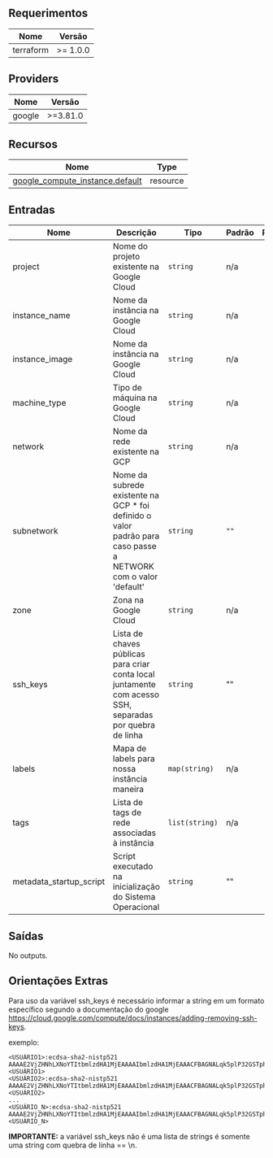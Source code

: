## Requerimentos

| Nome | Versão |
|------|---------|
| terraform | >= 1.0.0 |

## Providers

| Nome | Versão |
|------|---------|
| google | >=3.81.0 |

## Recursos

| Nome | Type |
|------|------|
| [google_compute_instance.default](https://registry.terraform.io/providers/hashicorp/google/latest/docs/resources/compute_instance) | resource |

## Entradas

| Nome | Descrição | Tipo | Padrão | Requerido |
|------|-------------|------|---------|:--------:|
| project | Nome do projeto existente na Google Cloud | `string` | n/a | sim |
| instance_name | Nome da instância na Google Cloud | `string` | n/a | sim |
| instance_image | Nome da instância na Google Cloud | `string` | n/a | sim |
| machine_type | Tipo de máquina na Google Cloud | `string` | n/a | sim |
| network | Nome da rede existente na GCP | `string` | n/a | sim |
| subnetwork | Nome da subrede existente na GCP * foi definido o valor padrão para caso passe a NETWORK com o valor 'default' | `string` | `""` | não |
| zone | Zona na Google Cloud | `string` | n/a | sim |
| ssh_keys | Lista de chaves públicas para criar conta local juntamente com acesso SSH, separadas por quebra de linha | `string` | "" | não |
| labels | Mapa de labels para nossa instância maneira | `map(string)` | n/a | sim |
| tags | Lista de tags de rede associadas à instância | `list(string)` | n/a | sim |
| metadata_startup_script | Script executado na inicialização do Sistema Operacional | `string` | "" | não |

## Saídas

No outputs.

## Orientações Extras

Para uso da variável ssh_keys é necessário informar a string em um formato específico segundo a documentação do google <https://cloud.google.com/compute/docs/instances/adding-removing-ssh-keys>.

exemplo:
```
<USUÁRIO1>:ecdsa-sha2-nistp521 AAAAE2VjZHNhLXNoYTItbmlzdHA1MjEAAAAIbmlzdHA1MjEAAACFBAGNALqk5plP32GSTpho1XuqRz8xxbj+GCp7bFM5mWtgEcDAoLvccqq939IrqcDPemqJkkT2LCkCwcLsQYFjnnfswwF7SVFV9xFpiMTQEiNqmfJZRcsRbf+6MP4TnEB71KPGVCoUWSsGKfWO7CaFirTKtSi13BeQGFupwBtjHh/== <USUÁRIO1>
<USUÁRIO2>:ecdsa-sha2-nistp521 AAAAE2VjZHNhLXNoYTItbmlzdHA1MjEAAAAIbmlzdHA1MjEAAACFBAGNALqk5plP32GSTpho1XuqRz8xxbj+GCp7bFM5mWtgEcDAoLvccqq939IrqcDPemqJkkT2LCkCwcLsQYFjnnfswwF7SVFV9xFpiMTQEiNqmfJZRcsRbf+6MP4TnEB71KPGVCoUWSsGKfWO7CaFirTKtSi13BeQGFupwBtjHh/== <USUÁRIO2>
...
<USUÁRIO_N>:ecdsa-sha2-nistp521 AAAAE2VjZHNhLXNoYTItbmlzdHA1MjEAAAAIbmlzdHA1MjEAAACFBAGNALqk5plP32GSTpho1XuqRz8xxbj+GCp7bFM5mWtgEcDAoLvccqq939IrqcDPemqJkkT2LCkCwcLsQYFjnnfswwF7SVFV9xFpiMTQEiNqmfJZRcsRbf+6MP4TnEB71KPGVCoUWSsGKfWO7CaFirTKtSi13BeQGFupwBtjHh/== <USUÁRIO_N>
```

**IMPORTANTE:** a variável ssh_keys não é uma lista de strings é somente uma string com quebra de linha == \n.
